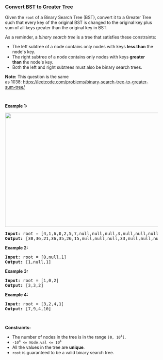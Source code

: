 ### [Convert BST to Greater Tree](https://leetcode.com/problems/convert-bst-to-greater-tree)

<p>Given the <code>root</code> of a Binary Search Tree (BST), convert it to a Greater Tree such that every key of the original BST is changed to the original key plus sum of all keys greater than the original key in BST.</p>

<p>As a reminder, a <em>binary search tree</em> is a tree that satisfies these constraints:</p>

<ul>
	<li>The left subtree of a node contains only nodes with keys&nbsp;<strong>less than</strong>&nbsp;the node&#39;s key.</li>
	<li>The right subtree of a node contains only nodes with keys&nbsp;<strong>greater than</strong>&nbsp;the node&#39;s key.</li>
	<li>Both the left and right subtrees must also be binary search trees.</li>
</ul>

<p><strong>Note:</strong> This question is the same as&nbsp;1038:&nbsp;<a href="https://leetcode.com/problems/binary-search-tree-to-greater-sum-tree/">https://leetcode.com/problems/binary-search-tree-to-greater-sum-tree/</a></p>

<p>&nbsp;</p>
<p><strong>Example 1:</strong></p>
<img alt="" src="https://assets.leetcode.com/uploads/2019/05/02/tree.png" style="width: 550px; height: 375px;" />
<pre>
<strong>Input:</strong> root = [4,1,6,0,2,5,7,null,null,null,3,null,null,null,8]
<strong>Output:</strong> [30,36,21,36,35,26,15,null,null,null,33,null,null,null,8]
</pre>

<p><strong>Example 2:</strong></p>

<pre>
<strong>Input:</strong> root = [0,null,1]
<strong>Output:</strong> [1,null,1]
</pre>

<p><strong>Example 3:</strong></p>

<pre>
<strong>Input:</strong> root = [1,0,2]
<strong>Output:</strong> [3,3,2]
</pre>

<p><strong>Example 4:</strong></p>

<pre>
<strong>Input:</strong> root = [3,2,4,1]
<strong>Output:</strong> [7,9,4,10]
</pre>

<p>&nbsp;</p>
<p><strong>Constraints:</strong></p>

<ul>
	<li>The number of nodes in the tree is in the range <code>[0, 10<sup>4</sup>]</code>.</li>
	<li><code>-10<sup>4</sup> &lt;= Node.val &lt;= 10<sup>4</sup></code></li>
	<li>All the values in the tree are <strong>unique</strong>.</li>
	<li><code>root</code> is guaranteed to be a valid binary search tree.</li>
</ul>
